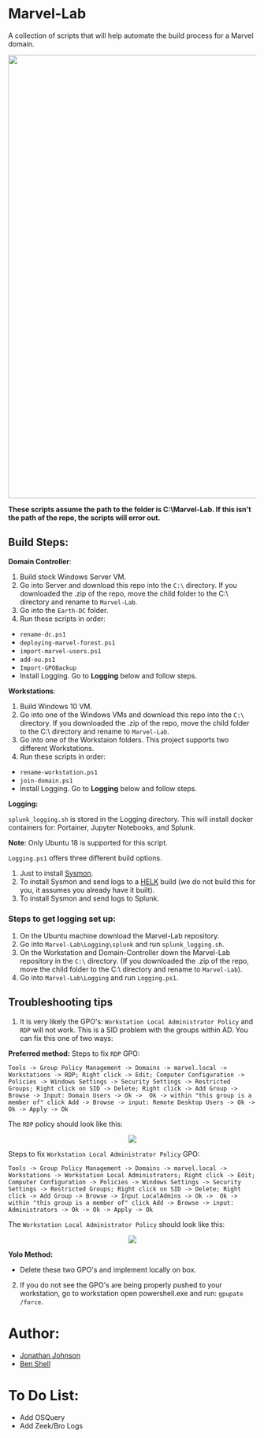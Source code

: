 # Marvel-Lab
A collection of scripts that will help automate the build process for a Marvel domain. 

<img src="https://thumbs.gfycat.com/KlutzyIdealisticCanine-size_restricted.gif" width=900 />

**These scripts assume the path to the folder is C:\Marvel-Lab. If this isn't the path of the repo, the scripts will error out.**

## Build Steps: 

**Domain Controller**: 
1. Build stock Windows Server VM. 
2. Go into Server and download this repo into the `C:\` directory. If you downloaded the .zip of the repo, move the child folder to the C:\ directory and rename to `Marvel-Lab`. 
3. Go into the `Earth-DC` folder. 
4. Run these scripts in order: 
  * `rename-dc.ps1`
  * `deploying-marvel-forest.ps1`
  * `import-marvel-users.ps1`
  * `add-ou.ps1`
  * `Import-GPOBackup`
   * Install Logging. Go to **Logging** below and follow steps. 


**Workstations**:
1. Build Windows 10 VM.
2. Go into one of the Windows VMs and download this repo into the `C:\` directory. If you downloaded the .zip of the repo, move the child folder to the C:\ directory and rename to `Marvel-Lab`. 
3. Go into one of the Workstaion folders. This project supports two different Workstations. 
4. Run these scripts in order: 
  * `rename-workstation.ps1`
  * `join-domain.ps1`
  * Install Logging. Go to **Logging** below and follow steps. 
  
  
**Logging:**

`splunk_logging.sh` is stored in the Logging directory. This will install docker containers for: Portainer, Jupyter Notebooks, and Splunk. 

**Note**: Only Ubuntu 18 is supported for this script. 

`Logging.ps1` offers three different build options. 
1. Just to install [Sysmon](https://docs.microsoft.com/en-us/sysinternals/downloads/sysmon). 
2. To install Sysmon and send logs to a [HELK](https://github.com/Cyb3rWard0g/HELK) build (we do not build this for you, it assumes you already have it built). 
3. To install Sysmon and send logs to Splunk. 

### Steps to get logging set up: 

1. On the Ubuntu machine download the Marvel-Lab repository. 
2. Go into `Marvel-Lab\Logging\splunk` and run `splunk_logging.sh`.
3. On the Workstation and Domain-Controller down the Marvel-Lab repository in the `C:\` directory. (If you downloaded the .zip of the repo, move the child folder to the C:\ directory and rename to `Marvel-Lab`). 
4. Go into `Marvel-Lab\Logging` and run `Logging.ps1`. 



## Troubleshooting tips
1. It is very likely the GPO's: `Workstation Local Administrator Policy` and `RDP` will not work. This is a SID problem with the groups within AD. You can fix this one of two ways: 

**Preferred method:** 
Steps to fix `RDP` GPO:


```
Tools -> Group Policy Management -> Domains -> marvel.local -> Workstations -> RDP; Right click -> Edit; Computer Configuration -> Policies -> Windows Settings -> Security Settings -> Restricted Groups; Right click on SID -> Delete; Right click -> Add Group -> Browse -> Input: Domain Users -> Ok ->  Ok -> within "this group is a member of" click Add -> Browse -> input: Remote Desktop Users -> Ok -> Ok -> Apply -> Ok
```

The `RDP` policy should look like this: 

<p align="center"><img src="https://github.com/jsecurity101/Marvel-Lab/blob/master/images/RDP.PNG"></p>


Steps to fix `Workstation Local Administrator Policy` GPO:

```
Tools -> Group Policy Management -> Domains -> marvel.local -> Workstations -> Workstation Local Administrators; Right click -> Edit; Computer Configuration -> Policies -> Windows Settings -> Security Settings -> Restricted Groups; Right click on SID -> Delete; Right click -> Add Group -> Browse -> Input LocalAdmins -> Ok ->  Ok -> within "this group is a member of" click Add -> Browse -> input: Administrators -> Ok -> Ok -> Apply -> Ok
```

The `Workstation Local Administrator Policy` should look like this: 

<p align="center"><img src="https://github.com/jsecurity101/Marvel-Lab/blob/master/images/LocalAdmin.PNG"></p>

**Yolo Method:** 
* Delete these two GPO's and implement locally on box. 

2. If you do not see the GPO's are being properly pushed to your workstation, go to workstation open powershell.exe and run: `gpupate /force`. 

# Author:
* [Jonathan Johnson](https://twitter.com/jsecurity101) 
* [Ben Shell](https://twitter.com/UsernameIsBen)


# To Do List: 

* Add OSQuery
* Add Zeek/Bro Logs
